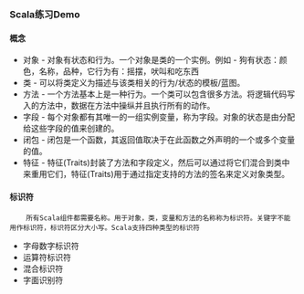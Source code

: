 ### Scala练习Demo
#### 概念
*  对象 - 对象有状态和行为。一个对象是类的一个实例。例如 -
   狗有状态：颜色，名称，品种，它行为有：摇摆，吠叫和吃东西
* 类 - 可以将类定义为描述与该类相关的行为/状态的模板/蓝图。
* 方法 - 一个方法基本上是一种行为。一个类可以包含很多方法。将逻辑代码写入的方法中，数据在方法中操纵并且执行所有的动作。
* 字段 - 每个对象都有其唯一的一组实例变量，称为字段。对象的状态是由分配给这些字段的值来创建的。
* 闭包 - 闭包是一个函数，其返回值取决于在此函数之外声明的一个或多个变量的值。
* 特征 - 特征(Traits)封装了方法和字段定义，然后可以通过将它们混合到类中来重用它们，特征(Traits)用于通过指定支持的方法的签名来定义对象类型。
#### 标识符    
``` 
    所有Scala组件都需要名称。用于对象，类，变量和方法的名称称为标识符。关键字不能用作标识符，标识符区分大小写。Scala支持四种类型的标识符
```
* 字母数字标识符  
* 运算符标识符
* 混合标识符
* 字面识别符